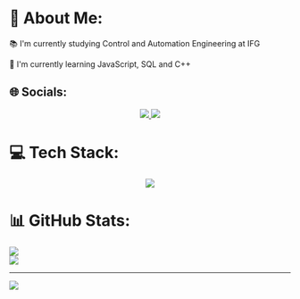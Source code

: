 # 👾 About Me:
📚 I'm currently studying Control and Automation Engineering at IFG<br>

🌱 I'm currently learning JavaScript, SQL and C++<br>


## 🌐 Socials:
<p align="center">
  <a href="https://www.instagram.com/kayzwk">
    <img src="https://skillicons.dev/icons?i=instagram" />
  </a>
  <a href="https://linkedin.com/in/kayzwk">
    <img src="https://skillicons.dev/icons?i=linkedin" />
  </a>
</p>

# 💻 Tech Stack:
<p align="center">
  <a href="https://skillicons.dev">
    <img src="https://skillicons.dev/icons?i=arduino,autocad,c,css,dart,discord,bots,flutter,git,github,html,js,latex,lua,nodejs,py,react,vercel,vscode&perline=10" />
  </a>
</p>

# 📊 GitHub Stats:
![](https://github-readme-streak-stats.herokuapp.com/?user=Kayzwk&theme=tokyonight&hide_border=false)<br/>
![](https://github-readme-stats.vercel.app/api/top-langs/?username=Kayzwk&theme=tokyonight&hide_border=false&include_all_commits=true&count_private=true&layout=compact)

---
[![](https://visitcount.itsvg.in/api?id=Kayzwk&icon=0&color=0)](https://visitcount.itsvg.in)
